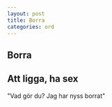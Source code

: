 ```yaml
---
layout: post
title: Borra
categories: ord
---
```


## Borra

## Att ligga, ha sex

"Vad gör du? Jag har nyss borrat"
